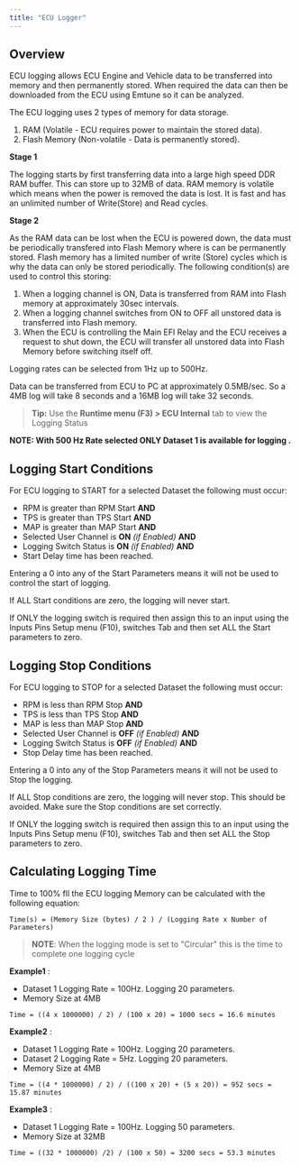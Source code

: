 ```yaml
---
title: "ECU Logger"
---
```


## Overview
ECU logging allows ECU Engine and Vehicle data to be transferred into memory and then permanently stored. When required the data can then be downloaded from the ECU using Emtune so it can be analyzed.

The ECU logging uses 2 types of memory for data storage.

1. RAM (Volatile - ECU requires power to maintain the stored data).
2. Flash Memory (Non-volatile - Data is permanently stored).

**Stage 1**

The logging starts by first transferring data into a large high speed DDR RAM buffer. This can store up to 32MB of data. RAM memory is volatile which means when the power is removed the data is lost. It is fast and has an unlimited number of Write(Store) and Read cycles.

**Stage 2**

As the RAM data can be lost when the ECU is powered down, the data must be periodically transfered into Flash Memory where is can be permanently stored. Flash memory has a limited number of write (Store) cycles which is why the data can only be stored periodically. The following condition(s) are used to control this storing:

1. When a logging channel is ON, Data is transferred from RAM into Flash memory at approximately 30sec intervals.
2. When a logging channel switches from ON to OFF all unstored data is transferred into Flash memory.
3. When the ECU is controlling the Main EFI Relay and the ECU receives a request to shut down, the ECU will transfer all unstored data into Flash Memory before switching itself off.

Logging rates can be selected from 1Hz up to 500Hz.

Data can be transferred from ECU to PC at approximately 0.5MB/sec. So a 4MB log will take 8 seconds and a 16MB log will take 32 seconds.

>**Tip:** Use the **Runtime menu (F3) > ECU Internal** tab to view the Logging Status

**NOTE: With 500 Hz Rate selected ONLY Dataset 1 is available for logging .**

## Logging Start Conditions
For ECU logging to START for a selected Dataset the following must occur:
 - RPM is greater than RPM Start **AND**
 - TPS is greater than TPS Start **AND**
 - MAP is greater than MAP Start **AND**
 - Selected User Channel is **ON** *(if Enabled)* **AND**
 - Logging Switch Status is **ON** *(if Enabled)* **AND**
 - Start Delay time has been reached.

Entering a 0 into any of the Start Parameters means it will not be used to control the start of logging.

If ALL Start conditions are zero, the logging will never start.

If ONLY the logging switch is required then assign this to an input using the Inputs Pins Setup menu (F10), switches Tab and then set ALL the Start parameters to zero.

## Logging Stop Conditions
For ECU logging to STOP for a selected Dataset the following must occur:
 - RPM is less than RPM Stop **AND**
 - TPS is less than TPS Stop **AND**
 - MAP is less than MAP Stop **AND**
 - Selected User Channel is **OFF** *(if Enabled)* **AND**
 - Logging Switch Status is **OFF** *(if Enabled)* **AND**
 - Stop Delay time has been reached.

Entering a 0 into any of the Stop Parameters means it will not be used to Stop the logging.

If ALL Stop conditions are zero, the logging will never stop. This should be avoided. Make sure the Stop conditions are set correctly.

If ONLY the logging switch is required then assign this to an input using the Inputs Pins Setup menu (F10), switches Tab and then set ALL the Stop parameters to zero.

## Calculating Logging Time
Time to 100% fll the ECU logging Memory can be calculated with the following equation:
```
Time(s) = (Memory Size (bytes) / 2 ) / (Logging Rate x Number of Parameters)
```

> **NOTE**: When the logging mode is set to "Circular" this is the time to complete one logging cycle


**Example1** : 
 - Dataset 1 Logging Rate = 100Hz. Logging 20 parameters. 
 - Memory Size at 4MB
```
Time = ((4 x 1000000) / 2) / (100 x 20) = 1000 secs = 16.6 minutes
```

**Example2** : 
 - Dataset 1 Logging Rate = 100Hz. Logging 20 parameters. 
 - Dataset 2 Logging Rate = 5Hz. Logging 20 parameters. 
 - Memory Size at 4MB
```
Time = ((4 * 1000000) / 2) / ((100 x 20) + (5 x 20)) = 952 secs = 15.87 minutes
``` 

**Example3** : 
 - Dataset 1 Logging Rate = 100Hz. Logging 50 parameters. 
 - Memory Size at 32MB
```
Time = ((32 * 1000000) /2) / (100 x 50) = 3200 secs = 53.3 minutes
```

